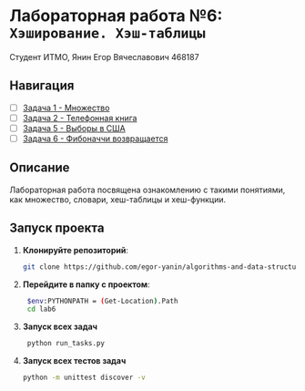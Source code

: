 # Лабораторная работа №6: `Хэширование. Хэш-таблицы`

Студент ИТМО,  Янин Егор Вячеславович  468187
## Навигация

- [ ] [Задача 1 - Множество](https://github.com/egor-yanin/algorithms-and-data-structures/tree/main/lab6/task1)
- [ ] [Задача 2 - Телефонная книга](https://github.com/egor-yanin/algorithms-and-data-structures/tree/main/lab6/task2)
- [ ] [Задача 5 - Выборы в США](https://github.com/egor-yanin/algorithms-and-data-structures/tree/main/lab6/task5)
- [ ] [Задача 6 - Фибоначчи возвращается](https://github.com/egor-yanin/algorithms-and-data-structures/tree/main/lab6/task6)

## Описание
Лабораторная работа посвящена ознакомлению с такими понятиями, как множество, словари, хеш-таблицы и хеш-функции.

## Запуск проекта
1. **Клонируйте репозиторий**:
   ```bash
   git clone https://github.com/egor-yanin/algorithms-and-data-structures.git
   ```
2. **Перейдите в папку с проектом**:
   ```bash
    $env:PYTHONPATH = (Get-Location).Path
    cd lab6
   ```
3. **Запуск всех задач**
   ```bash
    python run_tasks.py
   ```

4. **Запуск всех  тестов задач**
   ```bash
   python -m unittest discover -v
   ```